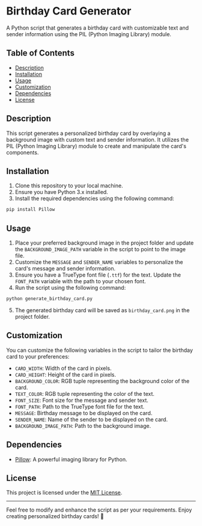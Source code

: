 # Birthday Card Generator

A Python script that generates a birthday card with customizable text and sender information using the PIL (Python Imaging Library) module.

## Table of Contents

- [Description](#description)
- [Installation](#installation)
- [Usage](#usage)
- [Customization](#customization)
- [Dependencies](#dependencies)
- [License](#license)

## Description

This script generates a personalized birthday card by overlaying a background image with custom text and sender information. It utilizes the PIL (Python Imaging Library) module to create and manipulate the card's components.

## Installation

1. Clone this repository to your local machine.
2. Ensure you have Python 3.x installed.
3. Install the required dependencies using the following command:

```bash
pip install Pillow
```

## Usage

1. Place your preferred background image in the project folder and update the `BACKGROUND_IMAGE_PATH` variable in the script to point to the image file.
2. Customize the `MESSAGE` and `SENDER_NAME` variables to personalize the card's message and sender information.
3. Ensure you have a TrueType font file (`.ttf`) for the text. Update the `FONT_PATH` variable with the path to your chosen font.
4. Run the script using the following command:

```bash
python generate_birthday_card.py
```

5. The generated birthday card will be saved as `birthday_card.png` in the project folder.

## Customization

You can customize the following variables in the script to tailor the birthday card to your preferences:

- `CARD_WIDTH`: Width of the card in pixels.
- `CARD_HEIGHT`: Height of the card in pixels.
- `BACKGROUND_COLOR`: RGB tuple representing the background color of the card.
- `TEXT_COLOR`: RGB tuple representing the color of the text.
- `FONT_SIZE`: Font size for the message and sender text.
- `FONT_PATH`: Path to the TrueType font file for the text.
- `MESSAGE`: Birthday message to be displayed on the card.
- `SENDER_NAME`: Name of the sender to be displayed on the card.
- `BACKGROUND_IMAGE_PATH`: Path to the background image.

## Dependencies

- [Pillow](https://python-pillow.org/): A powerful imaging library for Python.

## License

This project is licensed under the [MIT License](LICENSE).

---

Feel free to modify and enhance the script as per your requirements. Enjoy creating personalized birthday cards! 🎉
